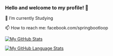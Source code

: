 ### Hello and welcome to my profile! 👋

<!--
**grimeo/grimeo** is a ✨ _special_ ✨ repository because its `README.md` (this file) appears on your GitHub profile.

Here are some ideas to get you started:

- 🔭 I’m currently working on ...
- 🌱 I’m currently learning ...
- 👯 I’m looking to collaborate on ...
- 🤔 I’m looking for help with ...
- 💬 Ask me about ...
- 📫 How to reach me: ...
- 😄 Pronouns: ...
- ⚡ Fun fact: ...
-->

🌱 I’m currently Studying 

📫 How to reach me: facebook.com/springbootloop

[![My GitHub Stats](https://github-readme-stats.vercel.app/api/?username=grimeo&count_private=true&theme=tokyonight&showicons=true)]()

[![My GitHub Language Stats](https://github-readme-stats.vercel.app/api/top-langs/?username=grimeo&langs_count=5&theme=tokyonight)]()
